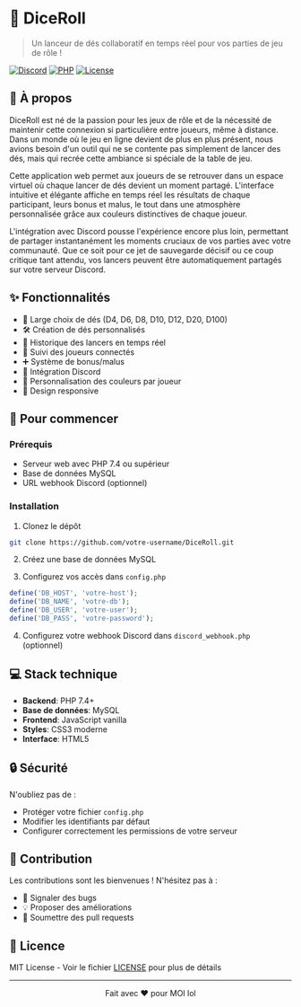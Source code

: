 # 🎲 DiceRoll

> Un lanceur de dés collaboratif en temps réel pour vos parties de jeu de rôle !

[![Discord](https://img.shields.io/badge/Discord-Integration-7289DA)](https://discord.com)
[![PHP](https://img.shields.io/badge/PHP-7.4+-777BB4)](https://php.net)
[![License](https://img.shields.io/badge/License-MIT-green.svg)](LICENSE)


## 📖 À propos

DiceRoll est né de la passion pour les jeux de rôle et de la nécessité de maintenir cette connexion si particulière entre joueurs, même à distance. Dans un monde où le jeu en ligne devient de plus en plus présent, nous avions besoin d'un outil qui ne se contente pas simplement de lancer des dés, mais qui recrée cette ambiance si spéciale de la table de jeu.

Cette application web permet aux joueurs de se retrouver dans un espace virtuel où chaque lancer de dés devient un moment partagé. L'interface intuitive et élégante affiche en temps réel les résultats de chaque participant, leurs bonus et malus, le tout dans une atmosphère personnalisée grâce aux couleurs distinctives de chaque joueur.

L'intégration avec Discord pousse l'expérience encore plus loin, permettant de partager instantanément les moments cruciaux de vos parties avec votre communauté. Que ce soit pour ce jet de sauvegarde décisif ou ce coup critique tant attendu, vos lancers peuvent être automatiquement partagés sur votre serveur Discord.

## ✨ Fonctionnalités

- 🎯 Large choix de dés (D4, D6, D8, D10, D12, D20, D100)
- 🛠 Création de dés personnalisés
- 📜 Historique des lancers en temps réel
- 👥 Suivi des joueurs connectés
- ➕ Système de bonus/malus
- 🤖 Intégration Discord
- 🎨 Personnalisation des couleurs par joueur
- 📱 Design responsive

## 🚀 Pour commencer

### Prérequis

- Serveur web avec PHP 7.4 ou supérieur
- Base de données MySQL
- URL webhook Discord (optionnel)

### Installation

1. Clonez le dépôt
```bash
git clone https://github.com/votre-username/DiceRoll.git
```

2. Créez une base de données MySQL

3. Configurez vos accès dans `config.php`
```php
define('DB_HOST', 'votre-host');
define('DB_NAME', 'votre-db');
define('DB_USER', 'votre-user');
define('DB_PASS', 'votre-password');
```

4. Configurez votre webhook Discord dans `discord_webhook.php` (optionnel)

## 💻 Stack technique

- **Backend**: PHP 7.4+
- **Base de données**: MySQL
- **Frontend**: JavaScript vanilla
- **Styles**: CSS3 moderne
- **Interface**: HTML5

## 🔒 Sécurité

N'oubliez pas de :
- Protéger votre fichier `config.php`
- Modifier les identifiants par défaut
- Configurer correctement les permissions de votre serveur

## 🤝 Contribution

Les contributions sont les bienvenues ! N'hésitez pas à :
- 🐛 Signaler des bugs
- 💡 Proposer des améliorations
- 🔧 Soumettre des pull requests

## 📝 Licence

MIT License - Voir le fichier [LICENSE](LICENSE) pour plus de détails

---

<p align="center">
Fait avec ❤️ pour MOI lol
</p>
